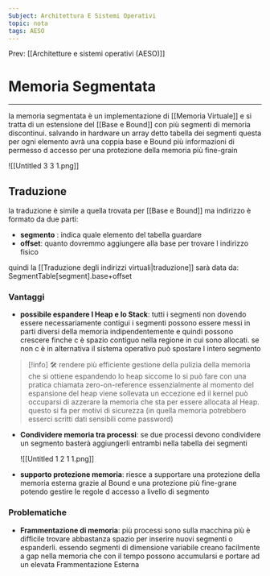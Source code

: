 ```yaml
---
Subject: Architettura E Sistemi Operativi
topic: nota
tags: AESO
---
```


Prev: [[Architetture e sistemi operativi (AESO)]]

# Memoria Segmentata
---
la memoria segmentata è un implementazione di [[Memoria Virtuale]]  e si tratta di un estensione del [[Base e Bound]] con più segmenti di memoria discontinui. salvando in hardware un array detto tabella dei segmenti  questa per ogni elemento avrà una coppia base e Bound più informazioni di permesso d accesso per una protezione della memoria più fine-grain

![[Untitled 3 3 1.png]]

## Traduzione

la traduzione è simile a quella trovata per [[Base e Bound]]  ma indirizzo è formato da due parti:

- **segmento** : indica quale elemento del tabella guardare
- **offset**: quanto dovremmo aggiungere alla base per trovare l indirizzo fisico

quindi la [[Traduzione degli indirizzi virtuali|traduzione]]  sarà data da: SegmentTable\[segment\].base+offset

### Vantaggi

- **possibile espandere l Heap e lo Stack**: tutti i segmenti non dovendo essere necessariamente  contigui i segmenti possono essere messi in parti diversi della memoria indipendentemente e quindi possono crescere finche c è spazio contiguo nella regione in cui sono allocati. se non c è in alternativa il sistema operativo può spostare l intero segmento

 
> [!info] 
> 🛠 rendere più efficiente gestione della pulizia della memoria che si ottiene espandendo lo heap siccome lo si può fare con una pratica chiamata zero-on-reference essenzialmente al momento del espansione del heap viene sollevata un eccezione ed il kernel può occuparsi di azzerare la memoria che sta per essere allocata al Heap. questo si fa per motivi di sicurezza (in quella memoria potrebbero esserci scritti dati sensibili come password)

- **Condividere memoria tra processi**: se due processi devono condividere un segmento basterà aggiungerli entrambi nella tabella dei segmenti

    ![[Untitled 1 2 1 1.png]]

- **supporto protezione memoria**: riesce a supportare una protezione della memoria esterna grazie al Bound e una protezione più fine-grane potendo gestire le regole d accesso a livello di segmento

### Problematiche

- **Frammentazione di memoria**: più processi sono sulla macchina più è difficile trovare abbastanza spazio per inserire nuovi segmenti o espanderli. essendo segmenti di dimensione variabile creano facilmente a gap nella memoria che con il tempo possono accumularsi e portare ad un elevata Frammentazione Esterna

